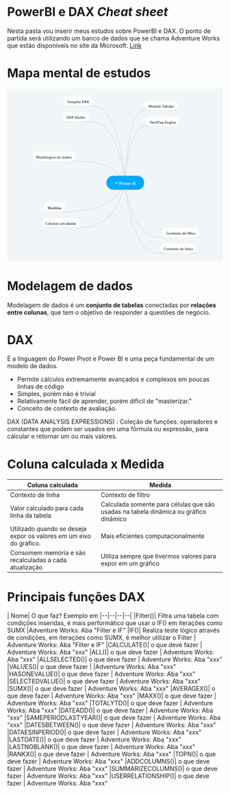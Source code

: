 
# PowerBI e DAX *Cheat sheet*
<p> Nesta pasta vou inserir meus estudos sobre PowerBI e DAX. O ponto de partida será utilizando um banco de dados que se chama Adventure Works que estão disponiveis
	no site da Microsoft. <a href="https://www.microsoft.com/en-us/download/details.aspx?id=49502">Link</a></p>

# Mapa mental de estudos

<p align="center">
  <img src="https://raw.githubusercontent.com/vitorfraga/Learn2/master/Power%20BI%20e%20DAX/imagens/mapa_mental_power_bi.PNG"/>
</p>




# Modelagem de dados

Modelagem de dados é um **conjunto de tabelas** conectadas por **relações entre colunas**, que tem o objetivo de responder a questões de negócio.

# DAX 

É a linguagem do Power Pivot e Power BI  e uma peça fundamental de um modelo de dados.

 - Permite cálculos extremamente avançados e complexos em poucas linhas de código
 - Simples, porém não é trivial
 - Relativamente fácil de aprender, porém dificil de "masterizar."
 - Conceito de contexto de avaliação.

DAX (DATA ANALYSIS EXPRESSIONS) : Coleção de funções. operadores e constantes que podem ser usados em uma fórmula ou expressão, para cálcular e retornar um ou mais valores.

# Coluna calculada x Medida
| Coluna calculada | Medida |
|--|--|
|Contexto de linha  | Contexto de filtro |
|Valor calculado para cada linha da tabela  | Calculada somente para células que são usadas na tabela dinâmica ou gráfico dinâmico |
|Utilizado quando se deseja expor os valores em um eixo do gráfico.  | Mais eficientes computacionalmente |
|Consomem memória e são recalculadas a cada atualização | Utiliza sempre que tivermos valores para expor em um gráfico |

# Principais funções DAX
| Nome| O que faz?  Exemplo em
|--|--|--|--|
|Filter()| Filtra uma tabela com condições inseridas, é mais performático que usar o IF() em iterações como SUMX |Adventure Works: Aba "Filter e IF"
|IF()| Realiza teste lógico através de condições, em iterações como SUMX, é melhor utilizar o Filter | Adventure Works: Aba "Filter e IF"
|CALCULATE()| o que deve fazer | Adventure Works: Aba "xxx"
|ALL()| o que deve fazer | Adventure Works: Aba "xxx"
|ALLSELECTED()| o que deve fazer | Adventure Works: Aba "xxx"
|VALUES()| o que deve fazer | |Adventure Works: Aba "xxx"
|HASONEVALUE()| o que deve fazer | Adventure Works: Aba "xxx"
|SELECTEDVALUE()| o que deve fazer | Adventure Works: Aba "xxx"
|SUMX()| o que deve fazer | Adventure Works: Aba "xxx"
|AVERAGEX()| o que deve fazer | Adventure Works: Aba "xxx"
|MAXX()| o que deve fazer | Adventure Works: Aba "xxx"
|TOTALYTD()| o que deve fazer | Adventure Works: Aba "xxx"
|DATEADD()| o que deve fazer | Adventure Works: Aba "xxx"
|SAMEPERIODLASTYEAR()| o que deve fazer | Adventure Works: Aba "xxx"
|DATESBETWEEN()| o que deve fazer | Adventure Works: Aba "xxx"
|DATAESINPERIOD()| o que deve fazer | Adventure Works: Aba "xxx"
|LASTDATE()| o que deve fazer | Adventure Works: Aba "xxx"
|LASTNOBLANK()| o que deve fazer | Adventure Works: Aba "xxx"
|RANKX()| o que deve fazer | Adventure Works: Aba "xxx"
|TOPN()| o que deve fazer | Adventure Works: Aba "xxx"
|ADDCOLUMNS()| o que deve fazer | Adventure Works: Aba "xxx"
|SUMMARIZECOLUMNS()| o que deve fazer | Adventure Works: Aba "xxx"
|USERRELATIONSHIP()| o que deve fazer | Adventure Works: Aba "xxx"
